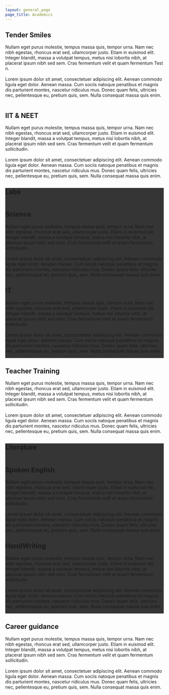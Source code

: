 ```yaml
---
layout: general_page
page_title: Academics
---
```


<main><!--base32-41u6avk4cnt20wvdd5p6awtf954n89h09t2man10-base32--><section class="grey-bg"><div class="container-fluid pt-50"><div class="container"><div class="row pt-60"><div class="col-xl-6 col-lg-6 mb-40"><div class="section-title"><h2>Tender Smiles</h2></div><div class="about-content"><p>Nullam eget purus molestie, tempus massa quis, tempor urna. Nam nec nibh egestas, rhoncus erat sed, ullamcorper justo. Etiam in euismod elit. Integer blandit, massa a volutpat tempus, metus nisi lobortis nibh, at placerat ipsum nibh sed sem. Cras fermentum velit et quam fermentum Test n.<br /><br />Lorem ipsum dolor sit amet, consectetuer adipiscing elit. Aenean commodo ligula eget dolor. Aenean massa. Cum sociis natoque penatibus et magnis dis parturient montes, nascetur ridiculus mus. Donec quam felis, ultricies nec, pellentesque eu, pretium quis, sem. Nulla consequat massa quis enim.</p></div></div><div class="col-xl-6 col-lg-6 mb-20 md-margin "><div class="jkl-home-card-img"><img class="img-fluid" alt="" src="{{site.baseurl}}/assets/images/home/home-card1.jpg" /></div></div></div><div class="row pt-60"><div class="col-xl-6 col-lg-6 mb-20 md-margin"><div class="jkl-home-card-img"><img class="img-fluid" alt="" src="{{site.baseurl}}/assets/images/home/home-card2.jpg" /></div></div><div class="col-xl-6 col-lg-6 mb-40"><div class="section-title"><h2>IIT &amp; NEET</h2></div><div class="about-content"><p>Nullam eget purus molestie, tempus massa quis, tempor urna. Nam nec nibh egestas, rhoncus erat sed, ullamcorper justo. Etiam in euismod elit. Integer blandit, massa a volutpat tempus, metus nisi lobortis nibh, at placerat ipsum nibh sed sem. Cras fermentum velit et quam fermentum sollicitudin.<br /><br />Lorem ipsum dolor sit amet, consectetuer adipiscing elit. Aenean commodo ligula eget dolor. Aenean massa. Cum sociis natoque penatibus et magnis dis parturient montes, nascetur ridiculus mus. Donec quam felis, ultricies nec, pellentesque eu, pretium quis, sem. Nulla consequat massa quis enim.</p></div></div></div></div></div></section><!--base32-41662rkk40-base32--><section><div class="container-fluid jkl-scroll-container pt-50 pb-50" data-hijacking="off" data-animation="rotate"><div class="container pt-1" style="background-color: #000000C9;"><div class="row "><div class="col-xl-12 text-center mt-20 "><div class="section-title service-title jkl-academics-labs"><h2>Labs</h2></div></div></div><section class="jkl-home-about-info-white-text"><div class="row pt-60"><div class="col-xl-6 col-lg-6 mb-20 md-margin" data-aos="fade-right"><div class="jkl-home-card-img"><img class="img-fluid" alt="" src="{{site.baseurl}}/assets/images/home/home-card2.jpg" /></div></div><div class="col-xl-6 col-lg-6 mb-40" data-aos="zoom-in-up"><div class="section-title"><h2>Science</h2></div><div class="about-content"><p>Nullam eget purus molestie, tempus massa quis, tempor urna. Nam nec nibh egestas, rhoncus erat sed, ullamcorper justo. Etiam in euismod elit. Integer blandit, massa a volutpat tempus, metus nisi lobortis nibh, at placerat ipsum nibh sed sem. Cras fermentum velit et quam fermentum sollicitudin.<br /><br />Lorem ipsum dolor sit amet, consectetuer adipiscing elit. Aenean commodo ligula eget dolor. Aenean massa. Cum sociis natoque penatibus et magnis dis parturient montes, nascetur ridiculus mus. Donec quam felis, ultricies nec, pellentesque eu, pretium quis, sem. Nulla consequat massa quis enim.</p></div></div></div><div class="row pt-60"><div class="col-xl-6 col-lg-6 mb-40" data-aos="zoom-in-up"><div class="section-title"><h2>IT</h2></div><div class="about-content"><p>Nullam eget purus molestie, tempus massa quis, tempor urna. Nam nec nibh egestas, rhoncus erat sed, ullamcorper justo. Etiam in euismod elit. Integer blandit, massa a volutpat tempus, metus nisi lobortis nibh, at placerat ipsum nibh sed sem. Cras fermentum velit et quam fermentum sollicitudin.<br /><br />Lorem ipsum dolor sit amet, consectetuer adipiscing elit. Aenean commodo ligula eget dolor. Aenean massa. Cum sociis natoque penatibus et magnis dis parturient montes, nascetur ridiculus mus. Donec quam felis, ultricies nec, pellentesque eu, pretium quis, sem. Nulla consequat massa quis enim.</p></div></div><div class="col-xl-6 col-lg-6 mb-20 md-margin " data-aos="fade-left"><div class="jkl-home-card-img"><img class="img-fluid" alt="" src="{{site.baseurl}}/assets/images/home/home-card1.jpg" /></div></div></div></section></div></div></section><!--base32-41u6arb3d1jq483me9gpjvk9dtkj0-base32--><section class="grey-bg"><div class="container-fluid pt-50"><div class="container"><div class="row"><div class="col-xl-6 col-lg-6 mb-20 md-margin" data-aos="fade-right"><div class="jkl-home-card-img"><img class="img-fluid" alt="" src="{{site.baseurl}}/assets/images/home/home-card2.jpg" /></div></div><div class="col-xl-6 col-lg-6 mb-40" data-aos="zoom-in-up"><div class="section-title"><h2>Teacher Training</h2></div><div class="about-content"><p>Nullam eget purus molestie, tempus massa quis, tempor urna. Nam nec nibh egestas, rhoncus erat sed, ullamcorper justo. Etiam in euismod elit. Integer blandit, massa a volutpat tempus, metus nisi lobortis nibh, at placerat ipsum nibh sed sem. Cras fermentum velit et quam fermentum sollicitudin.<br /><br />Lorem ipsum dolor sit amet, consectetuer adipiscing elit. Aenean commodo ligula eget dolor. Aenean massa. Cum sociis natoque penatibus et magnis dis parturient montes, nascetur ridiculus mus. Donec quam felis, ultricies nec, pellentesque eu, pretium quis, sem. Nulla consequat massa quis enim.</p></div></div></div></div></div></section><!--base32-4166jx35e9gq8xbjcmg0-base32--><section><div class="container-fluid jkl-scroll-container pt-50 pb-50" data-hijacking="off" data-animation="rotate"><div class="container pt-1" style="background-color: #000000C9;"><div class="row"><div class="col-xl-12 text-center mt-20"><div class="section-title service-title jkl-academics-labs"><h2>Literature</h2></div></div></div><!--base32-41tq0vvbcnq6avk7dhmq6u1fd1gpwt3qe9mq8ubecwg0-base32--><section class="jkl-home-about-info-white-text"><div class="row pt-60"><div class="col-xl-6 col-lg-6 mb-20 md-margin" data-aos="fade-right"><div class="jkl-home-card-img"><img class="img-fluid" alt="" src="{{site.baseurl}}/assets/images/home/home-card2.jpg" /></div></div><div class="col-xl-6 col-lg-6 mb-40" data-aos="zoom-in-up"><div class="section-title"><h2>Spoken English</h2></div><div class="about-content"><p>Nullam eget purus molestie, tempus massa quis, tempor urna. Nam nec nibh egestas, rhoncus erat sed, ullamcorper justo. Etiam in euismod elit. Integer blandit, massa a volutpat tempus, metus nisi lobortis nibh, at placerat ipsum nibh sed sem. Cras fermentum velit et quam fermentum sollicitudin.<br /><br />Lorem ipsum dolor sit amet, consectetuer adipiscing elit. Aenean commodo ligula eget dolor. Aenean massa. Cum sociis natoque penatibus et magnis dis parturient montes, nascetur ridiculus mus. Donec quam felis, ultricies nec, pellentesque eu, pretium quis, sem. Nulla consequat massa quis enim.</p></div></div></div><div class="row pt-60"><div class="col-xl-6 col-lg-6 mb-40" data-aos="zoom-in-up"><div class="section-title"><h2>HandWriting</h2></div><div class="about-content"><p>Nullam eget purus molestie, tempus massa quis, tempor urna. Nam nec nibh egestas, rhoncus erat sed, ullamcorper justo. Etiam in euismod elit. Integer blandit, massa a volutpat tempus, metus nisi lobortis nibh, at placerat ipsum nibh sed sem. Cras fermentum velit et quam fermentum sollicitudin.<br /><br />Lorem ipsum dolor sit amet, consectetuer adipiscing elit. Aenean commodo ligula eget dolor. Aenean massa. Cum sociis natoque penatibus et magnis dis parturient montes, nascetur ridiculus mus. Donec quam felis, ultricies nec, pellentesque eu, pretium quis, sem. Nulla consequat massa quis enim.</p></div></div><div class="col-xl-6 col-lg-6 mb-20 md-margin " data-aos="fade-left"><div class="jkl-home-card-img"><img class="img-fluid" alt="" src="{{site.baseurl}}/assets/images/home/home-card1.jpg" /></div></div></div></section></div></div></section><!--base32-41hp2wk5cnt20tvnd5j62vk3cmg0-base32--><section><div class="container-fluid pt-50"><div class="container"><div class="row"><div class="col-xl-6 col-lg-6 mb-20 md-margin" data-aos="fade-right"><div class="jkl-home-card-img"><img class="img-fluid" alt="" src="{{site.baseurl}}/assets/images/home/home-card2.jpg" /></div></div><div class="col-xl-6 col-lg-6 mb-40" data-aos="zoom-in-up"><div class="section-title"><h2>Career guidance</h2></div><div class="about-content"><p>Nullam eget purus molestie, tempus massa quis, tempor urna. Nam nec nibh egestas, rhoncus erat sed, ullamcorper justo. Etiam in euismod elit. Integer blandit, massa a volutpat tempus, metus nisi lobortis nibh, at placerat ipsum nibh sed sem. Cras fermentum velit et quam fermentum sollicitudin.<br /><br />Lorem ipsum dolor sit amet, consectetuer adipiscing elit. Aenean commodo ligula eget dolor. Aenean massa. Cum sociis natoque penatibus et magnis dis parturient montes, nascetur ridiculus mus. Donec quam felis, ultricies nec, pellentesque eu, pretium quis, sem. Nulla consequat massa quis enim.</p></div></div></div></div></div></section></main>